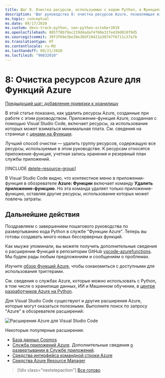 ```yaml
---
title: Шаг 8. Очистка ресурсов, используемых с кодом Python, в Функциях Azure
description: 'Шаг руководства 8: очистка ресурсов Azure, позволяющая избежать постоянных расходов.'
ms.topic: conceptual
ms.date: 09/17/2020
ms.custom: devx-track-python, seo-python-october2019
ms.openlocfilehash: 885ff8b79ac219d4adaf4760e31fe439d010f9d5
ms.sourcegitcommit: 39f3f69e3be39e30df28421a30747f6711c37a7b
ms.translationtype: HT
ms.contentlocale: ru-RU
ms.lasthandoff: 09/21/2020
ms.locfileid: "90832010"
---
```

# <a name="8-clean-up-azure-resources-for-azure-functions"></a>8: Очистка ресурсов Azure для Функций Azure

[Предыдущий шаг: добавление привязки к хранилищу](tutorial-vs-code-serverless-python-07.md)

В этой статье показано, как удалить ресурсы Azure, созданные при работе с этим руководством. Приложение-функция Azure, созданная с помощью Visual Studio Code, включает ресурсы, за использование которых может взиматься минимальная плата. См. сведения на странице с [ценами на Функции](https://azure.microsoft.com/pricing/details/functions/).

Лучший способ очистки — удалить группу ресурсов, содержащую все ресурсы, используемые в этом руководстве. К ресурсам относятся приложение-функция, учетная запись хранения и резервный план службы приложений.

[!INCLUDE [delete-resource-group](includes/delete-resource-group.md)]

В Visual Studio Code видно, что контекстное меню в приложении-функция в обозревателе **Azure: Функции** включает команду **Удалить приложение-функцию**. Но эта команда удаляет только приложение-функцию, оставляя другие ресурсы, использование которых может повлечь затраты.

## <a name="next-steps"></a>Дальнейшие действия

Поздравляем с завершением пошагового руководства по развертыванию кода Python в службе "Функции Azure". Теперь вы готовы создавать много новых бессерверных функций.

Как мыуже упоминали, вы можете получить дополнительные сведения о расширении Функций в репозитории GitHub [vscode-azurefunctions](https://github.com/Microsoft/vscode-azurefunctions). Мы будем рады любым предложениям и сообщениям о проблемах.

Изучите [обзор Функций Azure](/azure/azure-functions/functions-overview), чтобы ознакомиться с доступными для использования триггерами.

См. сведения о службах Azure, которые можно использовать с Python, в том числе о хранилище данных, ИИ и Машинном обучении, в [центре разработчиков Azure на Python](./index.yml).

Для Visual Studio Code существуют и другие расширения Azure, которые могут оказаться полезными. Выполните поиск по запросу "Azure" в обозревателе расширений:

![Расширения Azure для Visual Studio Code](media/tutorial-vs-code-serverless-python/azure-extensions-for-visual-studio-code.png)

Некоторые популярные расширения:

- [База данных Cosmos](https://marketplace.visualstudio.com/items?itemName=ms-azuretools.vscode-cosmosdb)
- [Служба приложений Azure](https://marketplace.visualstudio.com/items?itemName=ms-azuretools.vscode-azureappservice). Дополнительные сведения [о развертывании в Службе приложений](tutorial-deploy-app-service-on-linux-01.md).
- [Средства интерфейса командной строки Azure](https://marketplace.visualstudio.com/items?itemName=ms-vscode.azurecli)
- [Средства Azure Resource Manager](https://marketplace.visualstudio.com/items?itemName=msazurermtools.azurerm-vscode-tools)

> [!div class="nextstepaction"]
> [Все готово](/python/azure/?preserve-view=true&view=azure-python)